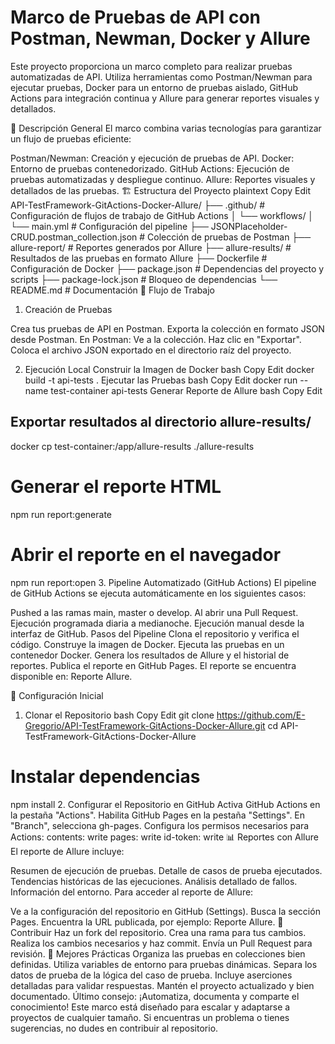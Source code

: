 # Marco de Pruebas de API con Postman, Newman, Docker y Allure

Este proyecto proporciona un marco completo para realizar pruebas automatizadas de API. Utiliza herramientas como Postman/Newman para ejecutar pruebas, Docker para un entorno de pruebas aislado, GitHub Actions para integración continua y Allure para generar reportes visuales y detallados.

🌟 Descripción General
El marco combina varias tecnologías para garantizar un flujo de pruebas eficiente:

Postman/Newman: Creación y ejecución de pruebas de API.
Docker: Entorno de pruebas contenedorizado.
GitHub Actions: Ejecución de pruebas automatizadas y despliegue continuo.
Allure: Reportes visuales y detallados de las pruebas.
🏗️ Estructura del Proyecto
plaintext
Copy
Edit
API-TestFramework-GitActions-Docker-Allure/
├── .github/                 # Configuración de flujos de trabajo de GitHub Actions
│   └── workflows/
│       └── main.yml         # Configuración del pipeline
├── JSONPlaceholder-CRUD.postman_collection.json  # Colección de pruebas de Postman
├── allure-report/           # Reportes generados por Allure
├── allure-results/          # Resultados de las pruebas en formato Allure
├── Dockerfile               # Configuración de Docker
├── package.json             # Dependencias del proyecto y scripts
├── package-lock.json        # Bloqueo de dependencias
└── README.md                # Documentación
🔄 Flujo de Trabajo

1. Creación de Pruebas

Crea tus pruebas de API en Postman.
Exporta la colección en formato JSON desde Postman.
En Postman:
Ve a la colección.
Haz clic en "Exportar".
Coloca el archivo JSON exportado en el directorio raíz del proyecto.

2. Ejecución Local
Construir la Imagen de Docker
bash
Copy
Edit
docker build -t api-tests .
Ejecutar las Pruebas
bash
Copy
Edit
docker run --name test-container api-tests
Generar Reporte de Allure
bash
Copy
Edit
## Exportar resultados al directorio allure-results/

docker cp test-container:/app/allure-results ./allure-results

# Generar el reporte HTML
npm run report:generate

# Abrir el reporte en el navegador
npm run report:open
3. Pipeline Automatizado (GitHub Actions)
El pipeline de GitHub Actions se ejecuta automáticamente en los siguientes casos:

Pushed a las ramas main, master o develop.
Al abrir una Pull Request.
Ejecución programada diaria a medianoche.
Ejecución manual desde la interfaz de GitHub.
Pasos del Pipeline
Clona el repositorio y verifica el código.
Construye la imagen de Docker.
Ejecuta las pruebas en un contenedor Docker.
Genera los resultados de Allure y el historial de reportes.
Publica el reporte en GitHub Pages.
El reporte se encuentra disponible en:
Reporte Allure.

🚀 Configuración Inicial
1. Clonar el Repositorio
bash
Copy
Edit
git clone https://github.com/E-Gregorio/API-TestFramework-GitActions-Docker-Allure.git
cd API-TestFramework-GitActions-Docker-Allure

# Instalar dependencias
npm install
2. Configurar el Repositorio en GitHub
Activa GitHub Actions en la pestaña "Actions".
Habilita GitHub Pages en la pestaña "Settings".
En "Branch", selecciona gh-pages.
Configura los permisos necesarios para Actions:
contents: write
pages: write
id-token: write
📊 Reportes con Allure
El reporte de Allure incluye:

Resumen de ejecución de pruebas.
Detalle de casos de prueba ejecutados.
Tendencias históricas de las ejecuciones.
Análisis detallado de fallos.
Información del entorno.
Para acceder al reporte de Allure:

Ve a la configuración del repositorio en GitHub (Settings).
Busca la sección Pages.
Encuentra la URL publicada, por ejemplo:
Reporte Allure.
🤝 Contribuir
Haz un fork del repositorio.
Crea una rama para tus cambios.
Realiza los cambios necesarios y haz commit.
Envía un Pull Request para revisión.
📝 Mejores Prácticas
Organiza las pruebas en colecciones bien definidas.
Utiliza variables de entorno para pruebas dinámicas.
Separa los datos de prueba de la lógica del caso de prueba.
Incluye aserciones detalladas para validar respuestas.
Mantén el proyecto actualizado y bien documentado.
Último consejo:
¡Automatiza, documenta y comparte el conocimiento! Este marco está diseñado para escalar y adaptarse a proyectos de cualquier tamaño. Si encuentras un problema o tienes sugerencias, no dudes en contribuir al repositorio.